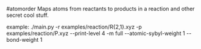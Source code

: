 #atomorder
Maps atoms from reactants to products in a reaction and other secret cool stuff.

example:
./main.py -r examples/reaction/R{2,1}.xyz -p examples/reaction/P.xyz --print-level 4 -m full --atomic-sybyl-weight 1 --bond-weight 1
